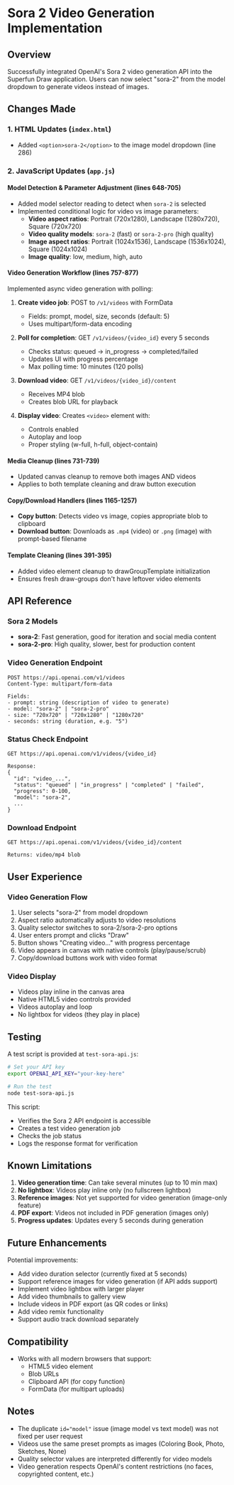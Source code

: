 # Sora 2 Video Generation Implementation

## Overview
Successfully integrated OpenAI's Sora 2 video generation API into the Superfun Draw application. Users can now select "sora-2" from the model dropdown to generate videos instead of images.

## Changes Made

### 1. HTML Updates (`index.html`)
- Added `<option>sora-2</option>` to the image model dropdown (line 286)

### 2. JavaScript Updates (`app.js`)

#### Model Detection & Parameter Adjustment (lines 648-705)
- Added model selector reading to detect when `sora-2` is selected
- Implemented conditional logic for video vs image parameters:
  - **Video aspect ratios**: Portrait (720x1280), Landscape (1280x720), Square (720x720)
  - **Video quality models**: `sora-2` (fast) or `sora-2-pro` (high quality)
  - **Image aspect ratios**: Portrait (1024x1536), Landscape (1536x1024), Square (1024x1024)
  - **Image quality**: low, medium, high, auto

#### Video Generation Workflow (lines 757-877)
Implemented async video generation with polling:

1. **Create video job**: POST to `/v1/videos` with FormData
   - Fields: prompt, model, size, seconds (default: 5)
   - Uses multipart/form-data encoding

2. **Poll for completion**: GET `/v1/videos/{video_id}` every 5 seconds
   - Checks status: queued → in_progress → completed/failed
   - Updates UI with progress percentage
   - Max polling time: 10 minutes (120 polls)

3. **Download video**: GET `/v1/videos/{video_id}/content`
   - Receives MP4 blob
   - Creates blob URL for playback

4. **Display video**: Creates `<video>` element with:
   - Controls enabled
   - Autoplay and loop
   - Proper styling (w-full, h-full, object-contain)

#### Media Cleanup (lines 731-739)
- Updated canvas cleanup to remove both images AND videos
- Applies to both template cleaning and draw button execution

#### Copy/Download Handlers (lines 1165-1257)
- **Copy button**: Detects video vs image, copies appropriate blob to clipboard
- **Download button**: Downloads as `.mp4` (video) or `.png` (image) with prompt-based filename

#### Template Cleaning (lines 391-395)
- Added video element cleanup to drawGroupTemplate initialization
- Ensures fresh draw-groups don't have leftover video elements

## API Reference

### Sora 2 Models
- **sora-2**: Fast generation, good for iteration and social media content
- **sora-2-pro**: High quality, slower, best for production content

### Video Generation Endpoint
```
POST https://api.openai.com/v1/videos
Content-Type: multipart/form-data

Fields:
- prompt: string (description of video to generate)
- model: "sora-2" | "sora-2-pro"
- size: "720x720" | "720x1280" | "1280x720"
- seconds: string (duration, e.g. "5")
```

### Status Check Endpoint
```
GET https://api.openai.com/v1/videos/{video_id}

Response:
{
  "id": "video_...",
  "status": "queued" | "in_progress" | "completed" | "failed",
  "progress": 0-100,
  "model": "sora-2",
  ...
}
```

### Download Endpoint
```
GET https://api.openai.com/v1/videos/{video_id}/content

Returns: video/mp4 blob
```

## User Experience

### Video Generation Flow
1. User selects "sora-2" from model dropdown
2. Aspect ratio automatically adjusts to video resolutions
3. Quality selector switches to sora-2/sora-2-pro options
4. User enters prompt and clicks "Draw"
5. Button shows "Creating video..." with progress percentage
6. Video appears in canvas with native controls (play/pause/scrub)
7. Copy/download buttons work with video format

### Video Display
- Videos play inline in the canvas area
- Native HTML5 video controls provided
- Videos autoplay and loop
- No lightbox for videos (they play in place)

## Testing

A test script is provided at `test-sora-api.js`:

```bash
# Set your API key
export OPENAI_API_KEY="your-key-here"

# Run the test
node test-sora-api.js
```

This script:
- Verifies the Sora 2 API endpoint is accessible
- Creates a test video generation job
- Checks the job status
- Logs the response format for verification

## Known Limitations

1. **Video generation time**: Can take several minutes (up to 10 min max)
2. **No lightbox**: Videos play inline only (no fullscreen lightbox)
3. **Reference images**: Not yet supported for video generation (image-only feature)
4. **PDF export**: Videos not included in PDF generation (images only)
5. **Progress updates**: Updates every 5 seconds during generation

## Future Enhancements

Potential improvements:
- Add video duration selector (currently fixed at 5 seconds)
- Support reference images for video generation (if API adds support)
- Implement video lightbox with larger player
- Add video thumbnails to gallery view
- Include videos in PDF export (as QR codes or links)
- Add video remix functionality
- Support audio track download separately

## Compatibility

- Works with all modern browsers that support:
  - HTML5 video element
  - Blob URLs
  - Clipboard API (for copy function)
  - FormData (for multipart uploads)

## Notes

- The duplicate `id="model"` issue (image model vs text model) was not fixed per user request
- Videos use the same preset prompts as images (Coloring Book, Photo, Sketches, None)
- Quality selector values are interpreted differently for video models
- Video generation respects OpenAI's content restrictions (no faces, copyrighted content, etc.)

